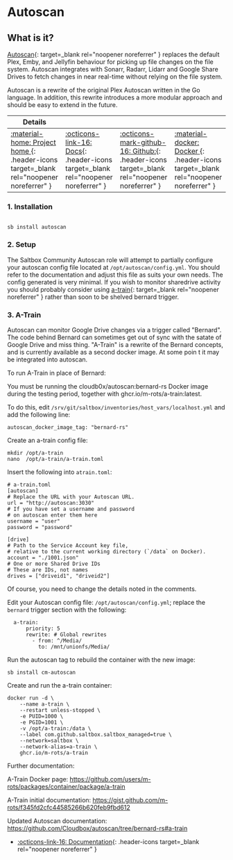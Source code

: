 # Autoscan

## What is it?

[Autoscan](https://github.com/Cloudbox/autoscan){: target=_blank rel="noopener noreferrer" } replaces the default Plex, Emby, and Jellyfin behaviour for picking up file changes on the file system. Autoscan integrates with Sonarr, Radarr, Lidarr and Google Share Drives to fetch changes in near real-time without relying on the file system.

Autoscan is a rewrite of the original Plex Autoscan written in the Go language. In addition, this rewrite introduces a more modular approach and should be easy to extend in the future.

| Details     |             |             |             |
|-------------|-------------|-------------|-------------|
| [:material-home: Project home ](https://github.com/Cloudbox/autoscan){: .header-icons target=_blank rel="noopener noreferrer" } | [:octicons-link-16: Docs](https://github.com/Cloudbox/autoscan){: .header-icons target=_blank rel="noopener noreferrer" } | [:octicons-mark-github-16: Github:](https://github.com/Cloudbox/autoscan){: .header-icons target=_blank rel="noopener noreferrer" } | [:material-docker: Docker ](https://hub.docker.com/r/cloudb0x/autoscan){: .header-icons target=_blank rel="noopener noreferrer" }|

### 1. Installation

``` shell

sb install autoscan

```

### 2. Setup

The Saltbox Community Autoscan role will attempt to partially configure your autoscan config file located at `/opt/autoscan/config.yml`. You should refer to the documentation and adjust this file as suits your own needs. The config generated is very minimal. If you wish to monitor sharedrive activity you should probably consider using [a-train](https://github.com/m-rots/a-train/pkgs/container/a-train){: target=_blank rel="noopener noreferrer" } rather than soon to be shelved bernard trigger.

### 3. A-Train

Autoscan can monitor Google Drive changes via a trigger called "Bernard".  The code behind Bernard can sometimes get out of sync with the satate of Google Drive and miss thing.  "A-Train" is a rewrite of the Bernard concepts, and is currently available as a second docker image.  At some poin t it may be integrated into autoscan.

To run A-Train in place of Bernard:

You must be running the cloudb0x/autoscan:bernard-rs Docker image during the testing period, together with ghcr.io/m-rots/a-train:latest.

To do this, edit `/srv/git/saltbox/inventories/host_vars/localhost.yml` and add the following line:

```
autoscan_docker_image_tag: "bernard-rs"
```

Create an a-train config file:

```
mkdir /opt/a-train
nano  /opt/a-train/a-train.toml
```

Insert the following into `atrain.toml`:

```
# a-train.toml
[autoscan]
# Replace the URL with your Autoscan URL.
url = "http://autoscan:3030"
# If you have set a username and password
# on autoscan enter them here
username = "user"
password = "password"

[drive]
# Path to the Service Account key file,
# relative to the current working directory (`/data` on Docker).
account = "./1001.json"
# One or more Shared Drive IDs
# These are IDs, not names
drives = ["driveid1", "driveid2"]
```

Of course, you need to change the details noted in the comments.

Edit your Autoscan config file: `/opt/autoscan/config.yml`; replace the `bernard` trigger section with the following:

```
  a-train:
      priority: 5
      rewrite: # Global rewrites
        - from: ^/Media/
          to: /mnt/unionfs/Media/
```

Run the autoscan tag to rebuild the container with the new image:

```
sb install cm-autoscan
```

Create and run the a-train container:

```
docker run -d \
    --name a-train \
    --restart unless-stopped \
    -e PUID=1000 \
    -e PGID=1001 \
    -v /opt/a-train:/data \
    --label com.github.saltbox.saltbox_managed=true \
    --network=saltbox \
    --network-alias=a-train \
    ghcr.io/m-rots/a-train
```

Further documentation:

A-Train Docker page:
https://github.com/users/m-rots/packages/container/package/a-train

A-Train initial documentation:
https://gist.github.com/m-rots/f345fd2cfc44585266b620feb9fbd612

Updated Autoscan documentation:
https://github.com/Cloudbox/autoscan/tree/bernard-rs#a-train


- [:octicons-link-16: Documentation](https://github.com/Cloudbox/autoscan){: .header-icons target=_blank rel="noopener noreferrer" }
